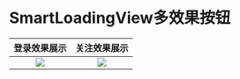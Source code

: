 # SmartLoadingView多效果按钮

|登录效果展示|关注效果展示|
|:---:|:---:|
|![](https://github.com/lihangleo2/SmartLoadingView/blob/master/gif/login_normal.gif)|![](https://github.com/lihangleo2/SmartLoadingView/blob/master/gif/follow.gif)|

